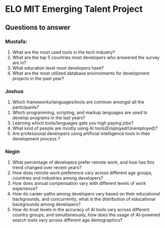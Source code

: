 # ELO MIT Emerging Talent Project
## Questions to answer
### Mustafa:
1. What are the most used tools in the tech industry?
2. What are the top 5 countries most developers who answered the survey are in?
3. What education level most developers have?
4. What are the most utilized database environments for development projects in the past year?


### Joshua
1. Which frameworks/languages/tools are common amongst all the participants?
2. Which programming, scripting, and markup languages are used to develop programs in the last years?
3. Learning which tools/languages gets you high paying jobs?
4. What kind of people are mostly using AI tools(Employed/Unemployed)?
5. Are professional developers using artificial intelligence tools in their development process ?

### Negin
1.	What percentage of developers prefer remote work, and how has this trend changed over recent years?
2.	How does remote work preference vary across different age groups, countries and industries among developers?
3.	How does annual compensation vary with different levels of work experience?
4.	How do career paths among developers vary based on their educational backgrounds, and concurrently, what is the distribution of educational backgrounds among developers?
5.	How do trust levels in the accuracy of AI tools vary across different country groups, and simultaneously, how does the usage of AI-powered search tools vary across different age demographics?


